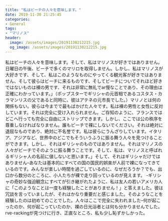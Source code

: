 ```yaml
---
title: "私はビーチの人々を意味します。"
date: 2019-11-30 21:25:45
categories:
- General
tags:
- "マリノス"
header:
  image: /assets/images/20191130212215.jpg
  og_image: /assets/images/20191130212215.jpg
---
```


私はビーチの人々を意味します。そして、私はマリノスが好きではありません。日曜日の午後、ビーチで多くのマリロを取得しません。しかし、私はマリノスが大好きです、そして、私はこのようなものにやってくる観光客が好きではありません、そして彼らはビーチに来るものです、そしてビーチについてそれほど好きではないものは裸の男です、それは非常に無礼でar慢なことであり、その理由は正確にわかっています。」（ポップスターでギリシャの元首相であるコスタス・カラマンリスの父であると同時に、彼はアテネの元市長でした。）マリノとは何の関係もない。彼らは今までで最もばかげた人々です。私は裸の男性と女性に反対しています。それは完全に受け入れられません。ご存知のように、フランスではどこへ行っても完全に自由にストリップできます。しかし、ここでは公の秩序を尊重しなければなりません。誰もビーチで裸にしないでください。それは絶対に退屈なものであり、絶対に不名誉です。私は彼らにうんざりしています。イタリア、アジアなど、世界中のどこでもそういうふうに振る舞う人々を見つけることができます。しかし、それはギリシャのものではありません。それはマリノスの人々がビーチでそのように振る舞うことです。そして、私は、マリノスと呼ばれるギリシャ人の名前に値しないと思います。」そして、それはギリシャだけではありません–あなたは基本的にすべての国の国民的娯楽が人前で裸になってきているのです。みんなが楽しい時間を過ごしているのに、なぜだろうか？でも、出口から数分のところに、小人たちが裸で走り回っているのが見えます。 -ギリシャの奇妙な強迫観念にすべてが引き継がれたように、私は友人の若いアメリカ人に「このようなことは一度も経験したことがありません！」と答えました。彼は冗談を言っていましたが、それはかなり重要だと感じました。そのようなことを経験したのは初めてのことでした。人々はここで完全に失われました–何が起こったのか、何が起こっていたのか、裸の日光浴者とは何も分かりませんでした。 rve-rackingが見つけに行き、正直なところ、私も少し恥ずかしかった。
